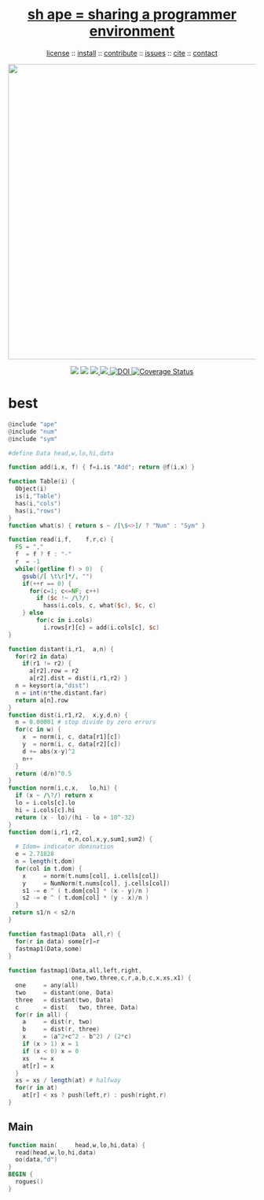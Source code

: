 <a name=top>
<h1 align=center><a href="/README.md#top">sh ape = <u>sh</u>aring <u>a</u>  <u>p</u>rogrammer <u>e</u>nvironment</a></h1>
<p align=center> <a
href="https://github.com/aiez/eg/blob/master/LICENSE">license</a> :: <a
href="https://github.com/aiez/eg/blob/master/INSTALL.md#top">install</a> :: <a
href="https://github.com/aiez/eg/blob/master/CODE_OF_CONDUCT.md#top">contribute</a> :: <a
href="https://github.com/aiez/eg/issues">issues</a> :: <a
href="https://github.com/aiez/eg/blob/master/CITATION.md#top">cite</a> :: <a
href="https://github.com/aiez/eg/blob/master/CONTACT.md#top">contact</a> </p><p align=center>
<img width=600 src="https://github.com/timm/misc/blob/master/odd/etc/img/solidgallery.png"></p><p 
align=center><img
src="https://img.shields.io/badge/language-lua-orange"> <img
src="https://img.shields.io/badge/purpose-ai,se-blueviolet"> <img
src="https://img.shields.io/badge/platform-mac,*nux-informational"><a
     href="https://travis-ci.org/github/sehero/lua"> <img
src="https://travis-ci.org/aiez/eg.svg?branch=master"></a><a
     href="https://zenodo.org/badge/latestdoi/263210595"> <img
src="https://zenodo.org/badge/263210595.svg" alt="DOI"></a><a
     href='https://coveralls.io/github/aiez/lua?branch=master'> <img i
src='https://coveralls.io/repos/github/aiez/eg/badge.svg?branch=master' 
alt='Coverage Status' /></a></p>

# best

```awk
@include "ape"
@include "num"
@include "sym"

#define Data head,w,lo,hi,data

function add(i,x, f) { f=i.is "Add"; return @f(i,x) }

function Table(i) {
  Object(i)
  is(i,"Table")
  has(i,"cols")
  has(i,"rows")
}
function what(s) { return s ~ /[\$<>]/ ? "Num" : "Sym" }

function read(i,f,    f,r,c) {
  FS = ","
  f  = f ? f : "-"
  r  = -1
  while((getline f) > 0)  { 
    gsub(/[ \t\r]*/, "")
    if(++r == 0) {
      for(c=1; c<=NF; c++) 
        if ($c !~ /\?/)
          hass(i.cols, c, what($c), $c, c) 
    } else
        for(c in i.cols)
          i.rows[r][c] = add(i.cols[c], $c)
}
```

```awk
function distant(i,r1,  a,n) {
  for(r2 in data) 
    if(r1 != r2) {
      a[r2].row = r2
      a[r2].dist = dist(i,r1,r2) }
  n = keysort(a,"dist")
  n = int(n*the.distant.far)  
  return a[n].row
}
function dist(i,r1,r2,  x,y,d,n) {
  n = 0.00001 # stop divide by zero errors
  for(c in w) {
    x  = norm(i, c, data[r1][c])
    y  = norm(i, c, data[r2][c])
    d += abs(x-y)^2
    n++
  }
  return (d/n)^0.5
}
function norm(i,c,x,   lo,hi) {
  if (x ~ /\?/) return x
  lo = i.cols[c].lo
  hi = i.cols[c].hi
  return (x - lo)/(hi - lo + 10^-32)
}
function dom(i,r1,r2,   
                 e,n,col,x,y,sum1,sum2) {
  # Idom= indicator domination
  e = 2.71828
  n = length(t.dom)
  for(col in t.dom) {
    x     = norm(t.nums[col], i.cells[col])
    y     = NumNorm(t.nums[col], j.cells[col])
    s1 -= e ^ ( t.dom[col] * (x - y)/n )
    s2 -= e ^ ( t.dom[col] * (y - x)/n )
  }
 return s1/n < s2/n
}

```

```awk
function fastmap1(Data  all,r) {
  for(r in data) some[r]=r
  fastmap1(Data,some)
}
 
function fastmap1(Data,all,left,right,
                  one,two,three,c,r,a,b,c,x,xs,x1) {
  one     = any(all)
  two     = distant(one, Data)
  three   = distant(two, Data)
  c       = dist(   two, three, Data)
  for(r in all) {
    a     = dist(r, two)
    b     = dist(r, three)
    x     = (a^2+c^2 - b^2) / (2*c) 
    if (x > 1) x = 1
    if (x < 0) x = 0
    xs   += x
    at[r] = x
  }
  xs = xs / length(at) # halfway
  for(r in at) 
    at[r] < xs ? push(left,r) : push(right,r)
}
```
## Main

```awk
function main(     head,w,lo,hi,data) {
  read(head,w,lo,hi,data)
  oo(data,"d")
}
BEGIN { 
  rogues() 
}
```

